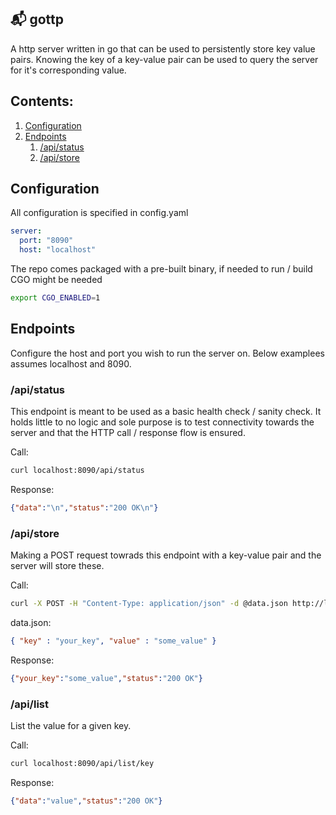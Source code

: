 ## 📬  gottp
A http server written in go that can be used to persistently store key value pairs. Knowing the key of a key-value pair can be used to query the server for it's corresponding value.

## Contents:
1. [Configuration](#Configuration)
2. [Endpoints](#Endpoints)
   1. [/api/status](#apistatus)
   2. [/api/store](#apistore)

## Configuration
All configuration is specified in config.yaml

```yaml
server:
  port: "8090"
  host: "localhost"
```

The repo comes packaged with a pre-built binary, if needed to run / build  CGO might be needed

```bash
export CGO_ENABLED=1
```

## Endpoints
Configure the host and port you wish to run the server on. Below examplees assumes localhost and 8090.

### /api/status
This endpoint is meant to be used as a basic health check / sanity check. It holds little to no logic and sole purpose is to test connectivity towards the server and that the HTTP call / response flow is ensured.

Call:
```bash
curl localhost:8090/api/status
```

Response:
```json
{"data":"\n","status":"200 OK\n"}
```

### /api/store
Making a POST request towrads this endpoint with a key-value pair and the server will store these.

Call:
```bash
curl -X POST -H "Content-Type: application/json" -d @data.json http://localhost:8090/api/store
```

data.json:
```json
{ "key" : "your_key", "value" : "some_value" }
```

Response:
```json
{"your_key":"some_value","status":"200 OK"}
```

### /api/list
List the value for a given key. 

Call:
```bash
curl localhost:8090/api/list/key
```

Response:
```json
{"data":"value","status":"200 OK"}
```
